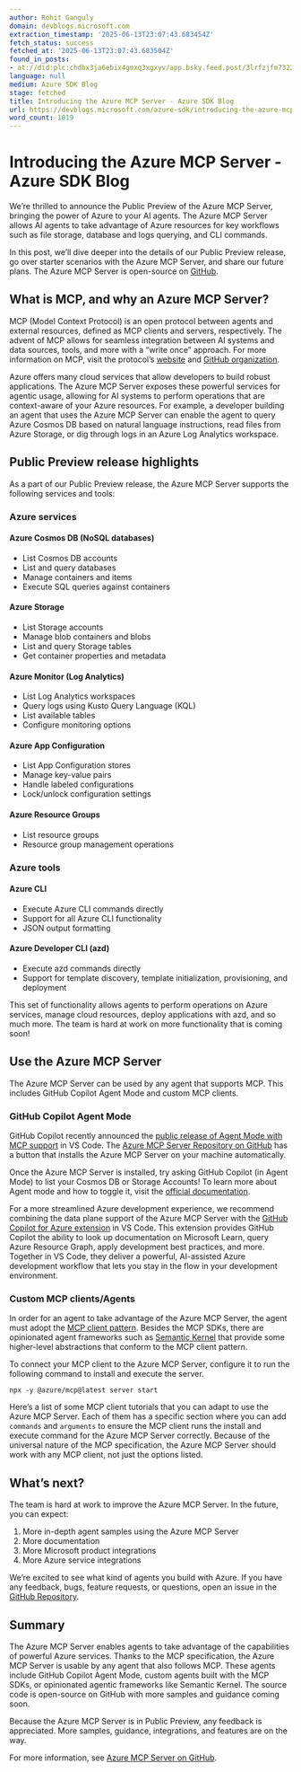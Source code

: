```yaml
---
author: Rohit Ganguly
domain: devblogs.microsoft.com
extraction_timestamp: '2025-06-13T23:07:43.683454Z'
fetch_status: success
fetched_at: '2025-06-13T23:07:43.683504Z'
found_in_posts:
- at://did:plc:chdbx3ja6ebix4gmxq3xgxyv/app.bsky.feed.post/3lrfzjfm73223
language: null
medium: Azure SDK Blog
stage: fetched
title: Introducing the Azure MCP Server - Azure SDK Blog
url: https://devblogs.microsoft.com/azure-sdk/introducing-the-azure-mcp-server/
word_count: 1019
---
```


# Introducing the Azure MCP Server - Azure SDK Blog

We’re thrilled to announce the Public Preview of the Azure MCP Server, bringing the power of Azure to your AI agents. The Azure MCP Server allows AI agents to take advantage of Azure resources for key workflows such as file storage, database and logs querying, and CLI commands.

In this post, we’ll dive deeper into the details of our Public Preview release, go over starter scenarios with the Azure MCP Server, and share our future plans. The Azure MCP Server is open-source on [GitHub](https://github.com/Azure/azure-mcp).

## What is MCP, and why an Azure MCP Server?

MCP \(Model Context Protocol\) is an open protocol between agents and external resources, defined as MCP clients and servers, respectively. The advent of MCP allows for seamless integration between AI systems and data sources, tools, and more with a “write once” approach. For more information on MCP, visit the protocol’s [website](https://modelcontextprotocol.io/introduction) and [GitHub organization](https://modelcontextprotocol.io/introduction).

Azure offers many cloud services that allow developers to build robust applications. The Azure MCP Server exposes these powerful services for agentic usage, allowing for AI systems to perform operations that are context-aware of your Azure resources. For example, a developer building an agent that uses the Azure MCP Server can enable the agent to query Azure Cosmos DB based on natural language instructions, read files from Azure Storage, or dig through logs in an Azure Log Analytics workspace.

## Public Preview release highlights

As a part of our Public Preview release, the Azure MCP Server supports the following services and tools:

### Azure services

#### Azure Cosmos DB \(NoSQL databases\)

  * List Cosmos DB accounts
  * List and query databases
  * Manage containers and items
  * Execute SQL queries against containers

#### Azure Storage

  * List Storage accounts
  * Manage blob containers and blobs
  * List and query Storage tables
  * Get container properties and metadata

#### Azure Monitor \(Log Analytics\)

  * List Log Analytics workspaces
  * Query logs using Kusto Query Language \(KQL\)
  * List available tables
  * Configure monitoring options

#### Azure App Configuration

  * List App Configuration stores
  * Manage key-value pairs
  * Handle labeled configurations
  * Lock/unlock configuration settings

#### Azure Resource Groups

  * List resource groups
  * Resource group management operations

### Azure tools

#### Azure CLI

  * Execute Azure CLI commands directly
  * Support for all Azure CLI functionality
  * JSON output formatting

#### Azure Developer CLI \(azd\)

  * Execute azd commands directly
  * Support for template discovery, template initialization, provisioning, and deployment

This set of functionality allows agents to perform operations on Azure services, manage cloud resources, deploy applications with azd, and so much more. The team is hard at work on more functionality that is coming soon\!

## Use the Azure MCP Server

The Azure MCP Server can be used by any agent that supports MCP. This includes GitHub Copilot Agent Mode and custom MCP clients.

### GitHub Copilot Agent Mode

GitHub Copilot recently announced the [public release of Agent Mode with MCP support](https://github.blog/news-insights/product-news/github-copilot-agent-mode-activated/) in VS Code. The [Azure MCP Server Repository on GitHub](https://github.com/Azure/azure-mcp) has a button that installs the Azure MCP Server on your machine automatically.

Once the Azure MCP Server is installed, try asking GitHub Copilot \(in Agent Mode\) to list your Cosmos DB or Storage Accounts\! To learn more about Agent mode and how to toggle it, visit the [official documentation](https://code.visualstudio.com/docs/copilot/chat/chat-agent-mode).

For a more streamlined Azure development experience, we recommend combining the data plane support of the Azure MCP Server with the [GitHub Copilot for Azure extension](https://marketplace.visualstudio.com/items?itemName=ms-azuretools.vscode-azure-github-copilot) in VS Code. This extension provides GitHub Copilot the ability to look up documentation on Microsoft Learn, query Azure Resource Graph, apply development best practices, and more. Together in VS Code, they deliver a powerful, AI-assisted Azure development workflow that lets you stay in the flow in your development environment.

### Custom MCP clients/Agents

In order for an agent to take advantage of the Azure MCP Server, the agent must adopt the [MCP client pattern](https://modelcontextprotocol.io/specification/latest). Besides the MCP SDKs, there are opinionated agent frameworks such as [Semantic Kernel](https://devblogs.microsoft.com/semantic-kernel/building-a-model-context-protocol-server-with-semantic-kernel/) that provide some higher-level abstractions that conform to the MCP client pattern.

To connect your MCP client to the Azure MCP Server, configure it to run the following command to install and execute the server.


    npx -y @azure/mcp@latest server start

Here’s a list of some MCP client tutorials that you can adapt to use the Azure MCP Server. Each of them has a specific section where you can add `commands` and `arguments` to ensure the MCP client runs the install and execute command for the Azure MCP Server correctly. Because of the universal nature of the MCP specification, the Azure MCP Server should work with any MCP client, not just the options listed.

## What’s next?

The team is hard at work to improve the Azure MCP Server. In the future, you can expect:

  1. More in-depth agent samples using the Azure MCP Server
  2. More documentation
  3. More Microsoft product integrations
  4. More Azure service integrations

We’re excited to see what kind of agents you build with Azure. If you have any feedback, bugs, feature requests, or questions, open an issue in the [GitHub Repository](https://github.com/Azure/azure-mcp/issues).

## Summary

The Azure MCP Server enables agents to take advantage of the capabilities of powerful Azure services. Thanks to the MCP specification, the Azure MCP Server is usable by any agent that also follows MCP. These agents include GitHub Copilot Agent Mode, custom agents built with the MCP SDKs, or opinionated agentic frameworks like Semantic Kernel. The source code is open-source on GitHub with more samples and guidance coming soon.

Because the Azure MCP Server is in Public Preview, any feedback is appreciated. More samples, guidance, integrations, and features are on the way.

For more information, see [Azure MCP Server on GitHub](https://github.com/Azure/azure-mcp/).